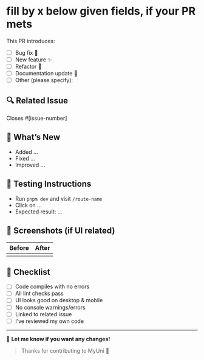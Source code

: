 <!-- Provide a brief description of your changes -->

# fill by x below given fields, if your PR mets

This PR introduces:

- [ ] Bug fix 🐛
- [ ] New feature ✨
- [ ] Refactor 🔧
- [ ] Documentation update 📝
- [ ] Other (please specify):

## 🔍 Related Issue

<!-- Link to the issue if applicable -->

Closes #[issue-number]

## 🚀 What’s New

<!-- Bullet points of key changes -->

- Added ...
- Fixed ...
- Improved ...

## 🧪 Testing Instructions

<!-- Explain how reviewers can test your changes -->

- Run `pnpm dev` and visit `/route-name`
- Click on ...
- Expected result: ...

## 📸 Screenshots (if UI related)

<!-- Include before & after screenshots if applicable -->

| Before | After |
| ------ | ----- |
|        |       |

## 🧼 Checklist

- [ ] Code compiles with no errors
- [ ] All lint checks pass
- [ ] UI looks good on desktop & mobile
- [ ] No console warnings/errors
- [ ] Linked to related issue
- [ ] I’ve reviewed my own code

---

💬 **Let me know if you want any changes!**

> Thanks for contributing to MyUni 🙌
